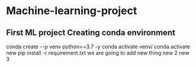# Machine-learning-project
First ML project
Creating conda environment 
---
conda create --p venv python==3.7 -y
conda activate venv/
conda activate new
pip install -r requirement.txt
we are going to add
new thing
new 2
new 3